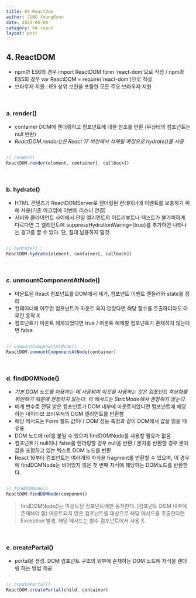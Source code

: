 ```yaml
---
title: 04 ReactDom
author: JUNG YoungKyun
date: 2022-06-08
category: 04 react
layout: post
---
```


## **4. ReactDOM**
- npm과 ES6의 경우 import ReactDOM form 'react-dom'으로 작성 / npm과 ES5의 경우 var ReactDOM = require('react-dom')으로 작성
- 브라우저 지원 : IE9 상위 보전을 포함한 모든 주요 브라우저 지원

&nbsp;
### a. render()
- container DOM에 렌더링하고 컴포넌트에 대한 참조를 반환 (무상태의 컴포넌트는 null 반환)
- *ReactDOM.render()은 React 17 버전에서 삭제될 예정으로 hydrate()를 사용*

```javascript

// render()
ReactDOM.render(element, container[, callback])

```

&nbsp;
### b. hydrate()
- HTML 콘텐츠가 ReactDOMServer로 렌더링된 컨테이너에 이벤트를 보충하기 위해 사용(기존 마크업에 이벤트 리스너 연결)
- 서버와 클라이언트 사이에서 단일 엘리먼트의 어트리뷰트나 텍스트가 불가피하게 다르다면 그 엘리먼트에 suppressHydrationWaring={true}를 추가하면 나타나는 경고를 끌 수 있다. 단, 절대 남용하지 말것.

```javascript

// hydrate() : 
ReactDOM.hydrate(element, container[, callback])

```

&nbsp;
### c. unmountComponentAtNode()
- 마운트된 React 컴포넌트를 DOM에서 제거, 컴포넌트 이벤트 랜들러와 state를 정리
- 컨테이너에 아무런 컴포넌트가 마운트 되지 않았다면 해당 함수를 호출하더라도 아무런 동작 X
- 컴포넌트가 마운트 해제되었다면 true / 마운트 해제할 컴포넌트가 존재하지 않는다면 false

```javascript

// unmountComponentAtNode()
ReactDOM.unmountComponentAtNode(container)

```

&nbsp;
### d. findDOMNode()
- *기본 DOM 노드를 이용하는 데 사용되며 이것을 사용하는 것은 컴포넌트 추상화를 위반하기 때문에 권장하지 않는다. 이 메서드는 StricMode에서 권장하지 않는다.*
- 매개 변수로 전달 받은 컴포넌트가 DOM 내부에 마운트되었다면 컴포넌트에 해당하는 네이티브 브라우저의 DOM 엘리먼트를 반환함
- 해당 메서드는 Form 필드 값이나 DOM 성능 측정과 같이 DOM에서 값을 읽을 때 유용
- DOM 노드에 ref를 붙일 수 있으며 findDOMNode를 사용할 필요가 없음
- 컴포넌트가 null이나 false를 렌더링할 경우 null을 반환 / 문자를 반환할 경우 문자 값을 포함하고 있는 텍스트 DOM 노드를 반환
- React 16부터 컴포넌트는 여러개의 자식을 fragment를 반환할 수 있으며, 이 경우에 findDOMNode는 비어있지 않은 첫 번째 자식에 해당하는 DOM노드를 반환한다.

```javascript

// findDOMNode()
ReactDOM.findDOMNode(component)

```

> findDOMNode()는 마운트된 컴포넌트에만 동작한다. (컴포넌트 DOM 내부에 존재해야 함) 마운트되지 않은 컴포넌트를 대상으로 해당 메서드를 호출한다면 Exception 발생. 해당 메서드는 함수 컴포넌트에서 사용 X.

&nbsp;
### e. createPortal()
- portal을 생성. DOM 컴포넌트 구조의 외부에 존재하는 DOM 노드에 자식을 렌더링 하는 방법 제공

```javascript

// createPortal()
ReactDOM.createPortal(child, container)

```